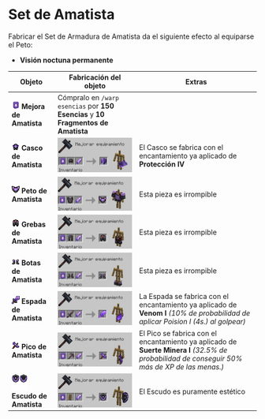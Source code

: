 # Set de Amatista

Fabricar el Set de Armadura de Amatista da el siguiente efecto al equiparse el Peto:
- **Visión noctuna permanente**

| Objeto | Fabricación del objeto | Extras |
| - | - | - |
| ![Amatista](../../images/cobblemon/equipamientos/amethyst/amethyst_upgrade.png) **Mejora de Amatista** | Cómpralo en `/warp esencias` por **150 Esencias** y **10 Fragmentos de Amatista** | |
| ![Amatista](../../images/cobblemon/equipamientos/amethyst/amethyst_helmet.png) **Casco de Amatista** | ![Crafteo](../../images/cobblemon/equipamientos/amethyst/crafteo_casco.png) | El Casco se fabrica con el encantamiento ya aplicado de **Protección IV** |
| ![Amatista](../../images/cobblemon/equipamientos/amethyst/amethyst_chestplate.png) **Peto de Amatista** | ![Crafteo](../../images/cobblemon/equipamientos/amethyst/crafteo_peto.png) | Esta pieza es irrompible |
| ![Amatista](../../images/cobblemon/equipamientos/amethyst/amethyst_leggings.png) **Grebas de Amatista** | ![Crafteo](../../images/cobblemon/equipamientos/amethyst/crafteo_grebas.png) | Esta pieza es irrompible |
| ![Amatista](../../images/cobblemon/equipamientos/amethyst/amethyst_boots.png) **Botas de Amatista** | ![Crafteo](../../images/cobblemon/equipamientos/amethyst/crafteo_botas.png) | Esta pieza es irrompible |
| ![Amatista](../../images/cobblemon/equipamientos/amethyst/amethyst_sword.png) **Espada de Amatista** | ![Crafteo](../../images/cobblemon/equipamientos/amethyst/crafteo_espada.png) | La Espada se fabrica con el encantamiento ya aplicado de **Venom I** *(10% de probabilidad de aplicar Poision I (4s.) al golpear)* |
| ![Amatista](../../images/cobblemon/equipamientos/amethyst/amethyst_pickaxe.png) **Pico de Amatista** | ![Crafteo](../../images/cobblemon/equipamientos/amethyst/crafteo_pico.png) | El Pico se fabrica con el encantamiento ya aplicado de **Suerte Minera I** *(32.5% de probabilidad de conseguir 50% más de XP de las menas.)* |
| ![Amatista](../../images/cobblemon/equipamientos/amethyst/amethyst_shield.png) **Escudo de Amatista** | ![Crafteo](../../images/cobblemon/equipamientos/amethyst/crafteo_escudo.png) | El Escudo es puramente estético |